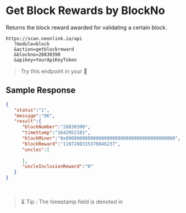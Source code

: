 # Get Block Rewards by BlockNo

Returns the block reward awarded for validating a certain block.

```
https://scan.neonlink.io/api
   ?module=block
   &action=getblockreward
   &blockno=28830390 
   &apikey=YourApiKeyToken
```

> Try this endpoint in your ​🔗
​
## Sample Response

```json
{
   "status":"1",
   "message":"OK",
   "result":{
      "blockNumber":"28830390",
      "timeStamp":"1642952101",
      "blockMiner":"0x0000000000000000000000000000000000000000",
      "blockReward":"1107280315376846237",
      "uncles":[
         
      ],
      "uncleInclusionReward":"0"
   }
}
```
​​ 
> ⏳ Tip : The timestamp field is denoted in ​